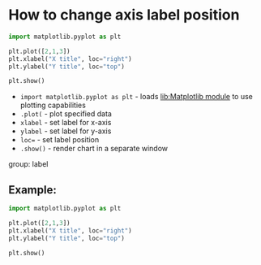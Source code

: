 # How to change axis label position

```python
import matplotlib.pyplot as plt

plt.plot([2,1,3])
plt.xlabel("X title", loc="right")
plt.ylabel("Y title", loc="top")

plt.show()
```

- `import matplotlib.pyplot as plt` - loads [lib:Matplotlib module](python-matplotlib/how-to-install-matplotlib-python-lib-in-ubuntu-ubuntuversion) to use plotting capabilities
- `.plot(` - plot specified data
- `xlabel` - set label for x-axis
- `ylabel` - set label for y-axis
- `loc=` - set label position
- `.show()` - render chart in a separate window

group: label

## Example: 
```python
import matplotlib.pyplot as plt

plt.plot([2,1,3])
plt.xlabel("X title", loc="right")
plt.ylabel("Y title", loc="top")

plt.show()
```

